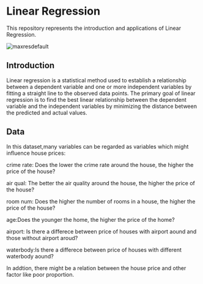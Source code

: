 # Linear Regression

This repository represents the introduction and applications of Linear Regression.

![maxresdefault](https://user-images.githubusercontent.com/108134942/226747399-3a084e6b-812d-4ac4-a6a6-dcc38b661279.jpeg)


## Introduction

Linear regression is a statistical method used to establish a relationship between a dependent variable and one or more independent variables by fitting a straight line to the observed data points. The primary goal of linear regression is to find the best linear relationship between the dependent variable and the independent variables by minimizing the distance between the predicted and actual values.

## Data

In this dataset,many variables can be regarded as variables which might influence house prices:

crime rate: Does the lower the crime rate around the house, the higher the price of the house?

air qual: The better the air quality around the house, the higher the price of the house?

room num: Does the higher the number of rooms in a house, the higher the price of the house?

age:Does the younger the home, the higher the price of the home?

airport: Is there a differece between price of houses with airport aound and those without airport aroud?

waterbody:Is there a differece between price of houses with different waterbody aound?

In addtion, there might be a relation between the house price and other factor like poor proportion.


